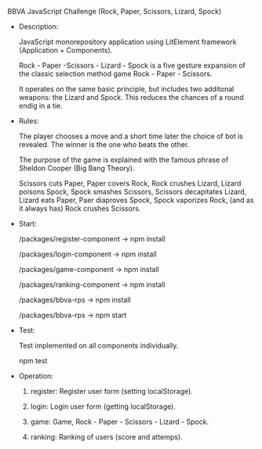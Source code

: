 BBVA JavaScript Challenge (Rock, Paper, Scissors, Lizard, Spock)
  
  

- Description: 
  
  JavaScript monorepository application using LitElement framework (Application + Components). 

  Rock - Paper -Scissors - Lizard - Spock is a five gesture expansion of the classic selection method game Rock - Paper - Scissors.
  
  It operates on the same basic principle, but includes two additonal weapons: the Lizard and Spock. This reduces the chances of a round endig in a tie.
  
  
  
- Rules: 
  
  The player chooses a move and a short time later the choice of bot is revealed. The winner is the one who beats the other.
  
  The purpose of the game is explained with the famous phrase of Sheldon Cooper (Big Bang Theory).
  
  Scissors cuts Paper, Paper covers Rock, Rock crushes Lizard, Lizard poisons Spock, Spock smashes Scissors, Scissors decapitates Lizard, Lizard eats Paper, Paer diaproves Spock, Spock vaporizes Rock, (and as it always has) Rock crushes Scissors. 
  
  
- Start:

  /packages/register-component -> npm install
  
  /packages/login-component -> npm install
  
  /packages/game-component -> npm install
  
  /packages/ranking-component -> npm install
  
  /packages/bbva-rps -> npm install 
  
  
  /packages/bbva-rps -> npm start
  
  
  
- Test: 


  Test implemented on all components individually.
    
  npm test 
    
    
    
- Operation: 

  1) register: Register user form (setting localStorage).
  
  2) login: Login user form (getting localStorage).
   
  3) game: Game, Rock - Paper - Scissors - Lizard - Spock.
   
  4) ranking: Ranking of users (score and attemps).
